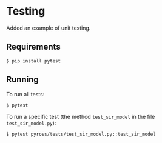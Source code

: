 # Testing

Added an example of unit testing.

## Requirements

```
$ pip install pytest
```

## Running

To run all tests:

```
$ pytest
```

To run a specific test (the method `test_sir_model` in the file `test_sir_model.py`):

```
$ pytest pyross/tests/test_sir_model.py::test_sir_model
```
